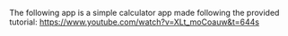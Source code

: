 The following app is a simple calculator app made following the provided tutorial: https://www.youtube.com/watch?v=XLt_moCoauw&t=644s
